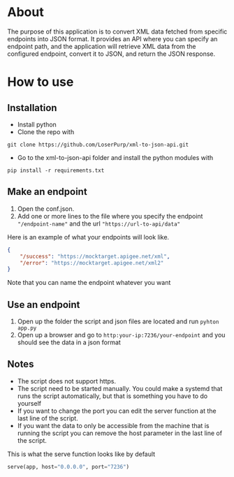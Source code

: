 # About
The purpose of this application is to convert XML data fetched from specific endpoints into JSON format. It provides an API where you can specify an endpoint path, and the application will retrieve XML data from the configured endpoint, convert it to JSON, and return the JSON response.  

# How to use

## Installation
* Install python
* Clone the repo with
```console
git clone https://github.com/LoserPurp/xml-to-json-api.git
```
* Go to the xml-to-json-api folder and install the python modules with
```console
pip install -r requirements.txt
```

## Make an endpoint
1. Open the conf.json.  
2. Add one or more lines to the file where you specify the endpoint `"/endpoint-name"` and the url `"https://url-to-api/data"`

Here is an example of what your endpoints will look like.
```json
{
    "/success": "https://mocktarget.apigee.net/xml",
    "/error": "https://mocktarget.apigee.net/xml2"
}
```
Note that you can name the endpoint whatever you want

## Use an endpoint
1. Open up the folder the script and json files are located and run `pyhton app.py`
3. Open up a browser and go to `http:your-ip:7236/your-endpoint` and you should see the data in a json format


## Notes
* The script does not support https.
* The script need to be started manually. You could make a systemd that runs the script automatically, but that is something you have to do yourself  
* If you want to change the port you can edit the server function at the last line of the script.  
* If you want the data to only be accessible from the machine that is running the script you can remove the host parameter in the last line of the script.  

This is what the serve function looks like by default
```python
serve(app, host="0.0.0.0", port="7236")
```
